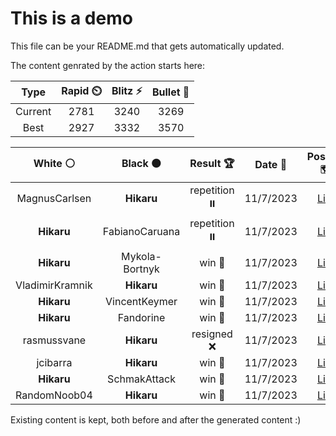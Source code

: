 # This is a demo

This file can be your README.md that gets automatically updated.

The content genrated by the action starts here:

<!--START_SECTION:chessStats-->
<!-- Automatically generated with https://github.com/Balastrong/chess-stats-action -->

| Type | Rapid ⏲️ | Blitz ⚡ | Bullet 🔫 |
|:---:|:---:|:---:|:---:|
| Current | 2781 | 3240 | 3269 |
| Best | 2927 | 3332 | 3570 |

| White ⚪ | Black ⚫ | Result 🏆 | Date 📅 | Position 🗺️ | Type 🕕 |
|:---:|:---:|:---:|:---:|:---:|:---:|
| MagnusCarlsen | **Hikaru** | repetition ⏸️ | 11/7/2023 | <a href="http://www.ee.unb.ca/cgi-bin/tervo/fen.pl?select=4r3/1n2rk2/1p2ppp1/p2p3p/3P1N1P/2P1R3/PP3PP1/4R1K1 w - -">Link</a> | Blitz |
| **Hikaru** | FabianoCaruana | repetition ⏸️ | 11/7/2023 | <a href="http://www.ee.unb.ca/cgi-bin/tervo/fen.pl?select=8/4p1k1/4qbp1/7p/4P3/2pQ3P/6P1/5R1K b - -">Link</a> | Blitz |
| **Hikaru** | Mykola-Bortnyk | win 🥇 | 11/7/2023 | <a href="http://www.ee.unb.ca/cgi-bin/tervo/fen.pl?select=1k5r/pBR2p2/1p1Qb2p/3p2q1/3Pp3/P3P1P1/1P5P/1K6 b - -">Link</a> | Blitz |
| VladimirKramnik | **Hikaru** | win 🥇 | 11/7/2023 | <a href="http://www.ee.unb.ca/cgi-bin/tervo/fen.pl?select=5k2/6R1/2n3p1/1B3p1p/8/3K4/7r/8 w - -">Link</a> | Blitz |
| **Hikaru** | VincentKeymer | win 🥇 | 11/7/2023 | <a href="http://www.ee.unb.ca/cgi-bin/tervo/fen.pl?select=1b6/1p2kpp1/2p1p1p1/2P1P3/pP3RPP/P4R2/3r1PK1/8 b - -">Link</a> | Blitz |
| **Hikaru** | Fandorine | win 🥇 | 11/7/2023 | <a href="http://www.ee.unb.ca/cgi-bin/tervo/fen.pl?select=4r2k/7R/7p/8/3bBP2/4PKR1/r6P/8 b - -">Link</a> | Blitz |
| rasmussvane | **Hikaru** | resigned ❌ | 11/7/2023 | <a href="http://www.ee.unb.ca/cgi-bin/tervo/fen.pl?select=7R/5r2/4P3/8/6K1/8/6k1/8 b - -">Link</a> | Blitz |
| jcibarra | **Hikaru** | win 🥇 | 11/7/2023 | <a href="http://www.ee.unb.ca/cgi-bin/tervo/fen.pl?select=8/8/8/5r2/8/2k5/8/1K6 w - -">Link</a> | Blitz |
| **Hikaru** | SchmakAttack | win 🥇 | 11/7/2023 | <a href="http://www.ee.unb.ca/cgi-bin/tervo/fen.pl?select=3qb1k1/1p3p1p/B4pp1/3P4/p7/Pn3Q1P/1P3PP1/1R2R1K1 b - -">Link</a> | Blitz |
| RandomNoob04 | **Hikaru** | win 🥇 | 11/7/2023 | <a href="http://www.ee.unb.ca/cgi-bin/tervo/fen.pl?select=6k1/6bp/4Np2/p7/1p2P3/2R5/P4KPP/3n4 w - -">Link</a> | Blitz |

<!--END_SECTION:chessStats-->

Existing content is kept, both before and after the generated content :)
